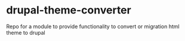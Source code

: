 # drupal-theme-converter
Repo for a module to provide functionality to convert or migration html theme to drupal
